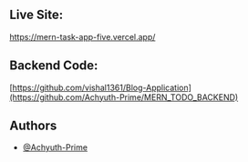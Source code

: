 ## Live Site:

https://mern-task-app-five.vercel.app/

## Backend Code:

[https://github.com/vishal1361/Blog-Application](https://github.com/Achyuth-Prime/MERN_TODO_BACKEND)

## Authors

- [@Achyuth-Prime](https://github.com/Achyuth-Prime?tab=repositories)
